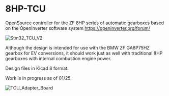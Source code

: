 # 8HP-TCU
OpenSource controller for the ZF 8HP series of automatic gearboxes based on the OpenInverter software system
https://openinverter.org/forum/

![Stm32_TCU_V2](https://github.com/user-attachments/assets/f7b39575-8f56-4dab-8aed-c4f87f3a0123)

Although the design is intended for use with the BMW ZF GA8P75HZ gearbox for EV conversions, it should work just as well with traditional 8HP gearboxes with internal combustion engine power.

Design files in Kicad 8 format.

Work is in progress as of 01/25.

![TCU_Adapter_Board](https://github.com/user-attachments/assets/58b4c9c0-83e0-4c65-beef-87e31b3bbbc8)
